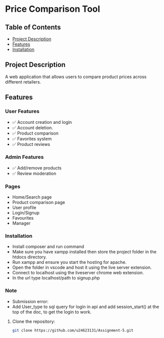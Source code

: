 # Price Comparison Tool 

## Table of Contents
- [Project Description](#project-description)
- [Features](#features)
- [Installation](#installation)

## Project Description
A web application that allows users to compare product prices across different retailers. 

## Features

### User Features
- ✅ Account creation and login
- ✅ Account deletion.
- ✅ Product comparison
- ✅ Favorites system
- ✅ Product reviews

### Admin Features
- ✅ Add/remove products
- ✅ Review moderation

### Pages
- Home/Search page
- Product comparison page
- User profile
- Login/Signup
- Favourites
- Manager
### Installation
- Install composer and run command
- Make sure you have xampp installed then store the project folder in the htdocs directory.
- Run xampp and ensure you start the hosting for apache.
- Open the folder in vscode and host it using the live server extension.
- Connect to localhost using the liveserver chrome web extension.
- In the url type localhost/path to signup.php

### Note
- Submission error:
- Add User_type to sql query for login in api and add session_start() at the top of the doc, to get the login to work. 


1. Clone the repository:
   ```bash
   git clone https://github.com/u24623131/Assignment-5.git
